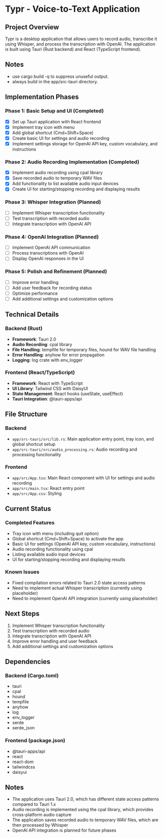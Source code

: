# Typr - Voice-to-Text Application

## Project Overview
Typr is a desktop application that allows users to record audio, transcribe it using Whisper, and process the transcription with OpenAI. The application is built using Tauri (Rust backend) and React (TypeScript frontend).

## Notes
- use cargo build -q to suppress unuseful output.
- always build in the app/src-tauri directory.

## Implementation Phases

### Phase 1: Basic Setup and UI (Completed)
- [x] Set up Tauri application with React frontend
- [x] Implement tray icon with menu
- [x] Add global shortcut (Cmd+Shift+Space)
- [x] Create basic UI for settings and audio recording
- [x] Implement settings storage for OpenAI API key, custom vocabulary, and instructions

### Phase 2: Audio Recording Implementation (Completed)
- [x] Implement audio recording using cpal library
- [x] Save recorded audio to temporary WAV files
- [x] Add functionality to list available audio input devices
- [x] Create UI for starting/stopping recording and displaying results

### Phase 3: Whisper Integration (Planned)
- [ ] Implement Whisper transcription functionality
- [ ] Test transcription with recorded audio
- [ ] Integrate transcription with OpenAI API

### Phase 4: OpenAI Integration (Planned)
- [ ] Implement OpenAI API communication
- [ ] Process transcriptions with OpenAI
- [ ] Display OpenAI responses in the UI

### Phase 5: Polish and Refinement (Planned)
- [ ] Improve error handling
- [ ] Add user feedback for recording status
- [ ] Optimize performance
- [ ] Add additional settings and customization options

## Technical Details

### Backend (Rust)
- **Framework**: Tauri 2.0
- **Audio Recording**: cpal library
- **File Handling**: tempfile for temporary files, hound for WAV file handling
- **Error Handling**: anyhow for error propagation
- **Logging**: log crate with env_logger

### Frontend (React/TypeScript)
- **Framework**: React with TypeScript
- **UI Library**: Tailwind CSS with DaisyUI
- **State Management**: React hooks (useState, useEffect)
- **Tauri Integration**: @tauri-apps/api

## File Structure

### Backend
- `app/src-tauri/src/lib.rs`: Main application entry point, tray icon, and global shortcut setup
- `app/src-tauri/src/audio_processing.rs`: Audio recording and processing functionality

### Frontend
- `app/src/App.tsx`: Main React component with UI for settings and audio recording
- `app/src/main.tsx`: React entry point
- `app/src/App.css`: Styling

## Current Status

### Completed Features
- Tray icon with menu (including quit option)
- Global shortcut (Cmd+Shift+Space) to activate the app
- Basic UI for settings (OpenAI API key, custom vocabulary, instructions)
- Audio recording functionality using cpal
- Listing available audio input devices
- UI for starting/stopping recording and displaying results

### Known Issues
- Fixed compilation errors related to Tauri 2.0 state access patterns
- Need to implement actual Whisper transcription (currently using placeholder)
- Need to implement OpenAI API integration (currently using placeholder)

## Next Steps
1. Implement Whisper transcription functionality
2. Test transcription with recorded audio
3. Integrate transcription with OpenAI API
4. Improve error handling and user feedback
5. Add additional settings and customization options

## Dependencies

### Backend (Cargo.toml)
- tauri
- cpal
- hound
- tempfile
- anyhow
- log
- env_logger
- serde
- serde_json

### Frontend (package.json)
- @tauri-apps/api
- react
- react-dom
- tailwindcss
- daisyui

## Notes
- The application uses Tauri 2.0, which has different state access patterns compared to Tauri 1.x
- Audio recording is implemented using the cpal library, which provides cross-platform audio capture
- The application saves recorded audio to temporary WAV files, which are then processed by Whisper
- OpenAI API integration is planned for future phases 